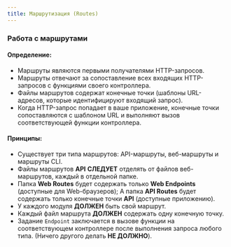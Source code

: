 ```yaml
---
title: Маршрутизация (Routes)
---
```


### Работа с маршрутами

#### Определение:
- Маршруты являются первыми получателями HTTP-запросов.
- Маршруты отвечают за сопоставление всех входящих HTTP-запросов с функциями своего контроллера.
- Файлы маршрутов содержат конечные точки (шаблоны URL-адресов, которые идентифицируют входящий запрос).
- Когда HTTP-запрос попадает в ваше приложение, конечные точки сопоставляются с шаблоном URL и выполняют вызов соответствующей функции контроллера.

#### Принципы:
- Существует три типа маршрутов: API-маршруты, веб-маршруты и маршруты CLI.
- Файлы маршрутов **API** **СЛЕДУЕТ** отделять от файлов веб-маршрутов, каждый в отдельной папке.
- Папка **Web Routes** будет содержать только **Web Endpoints** (доступные для Web-браузеров); А папка **API Routes** будет содержать только конечные точки **API** (доступные приложению).
- У каждого модуля <true>**ДОЛЖЕН**</true> быть свой маршрут.
- Каждый файл маршрута <true>**ДОЛЖЕН**</true> содержать одну конечную точку.
- Задание <f>`Endpoint`</f> заключается в вызове функции на соответствующем контроллере после выполнения запроса любого типа. (Ничего другого делать <false>**НЕ ДОЛЖНО**</false>).
